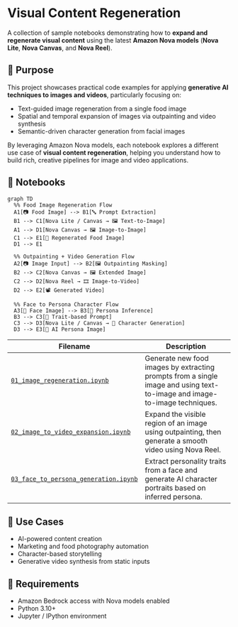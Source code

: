 # Visual Content Regeneration

A collection of sample notebooks demonstrating how to **expand and regenerate visual content** using the latest **Amazon Nova models** (**Nova Lite**, **Nova Canvas**, and **Nova Reel**).

## 🧠 Purpose

This project showcases practical code examples for applying **generative AI techniques to images and videos**, particularly focusing on:

- Text-guided image regeneration from a single food image
- Spatial and temporal expansion of images via outpainting and video synthesis
- Semantic-driven character generation from facial images

By leveraging Amazon Nova models, each notebook explores a different use case of **visual content regeneration**, helping you understand how to build rich, creative pipelines for image and video applications.

## 📁 Notebooks

```mermaid
graph TD
  %% Food Image Regeneration Flow
  A1[📷 Food Image] --> B1[🔤 Prompt Extraction]
  B1 --> C1[Nova Lite / Canvas → 🖼️ Text-to-Image]
  A1 --> D1[Nova Canvas → 🖼️ Image-to-Image]
  C1 --> E1[📄 Regenerated Food Image]
  D1 --> E1

  %% Outpainting + Video Generation Flow
  A2[📷 Image Input] --> B2[🖼️ Outpainting Masking]
  B2 --> C2[Nova Canvas → 🖼️ Extended Image]
  C2 --> D2[Nova Reel → 🎞️ Image-to-Video]
  D2 --> E2[📽️ Generated Video]

  %% Face to Persona Character Flow
  A3[🧑 Face Image] --> B3[🧠 Persona Inference]
  B3 --> C3[🧬 Trait-based Prompt]
  C3 --> D3[Nova Lite / Canvas → 🧙 Character Generation]
  D3 --> E3[🎨 AI Persona Image]
```

| Filename                                                                                | Description                                                                                                               |
|-----------------------------------------------------------------------------------------|---------------------------------------------------------------------------------------------------------------------------|
| [`01_image_regeneration.ipynb`](./notebook/01_image_regeneration.ipynb)                 | Generate new food images by extracting prompts from a single image and using text-to-image and image-to-image techniques. |
| [`02_image_to_video_expansion.ipynb`](./notebook/02_image_to_video_expansion.ipynb)     | Expand the visible region of an image using outpainting, then generate a smooth video using Nova Reel.                    |
| [`03_face_to_persona_generation.ipynb`](./notebook/03_face_to_persona_generation.ipynb) | Extract personality traits from a face and generate AI character portraits based on inferred persona.                     |

## 🧩 Use Cases

- AI-powered content creation
- Marketing and food photography automation
- Character-based storytelling
- Generative video synthesis from static inputs

## 📌 Requirements

- Amazon Bedrock access with Nova models enabled
- Python 3.10+
- Jupyter / IPython environment
